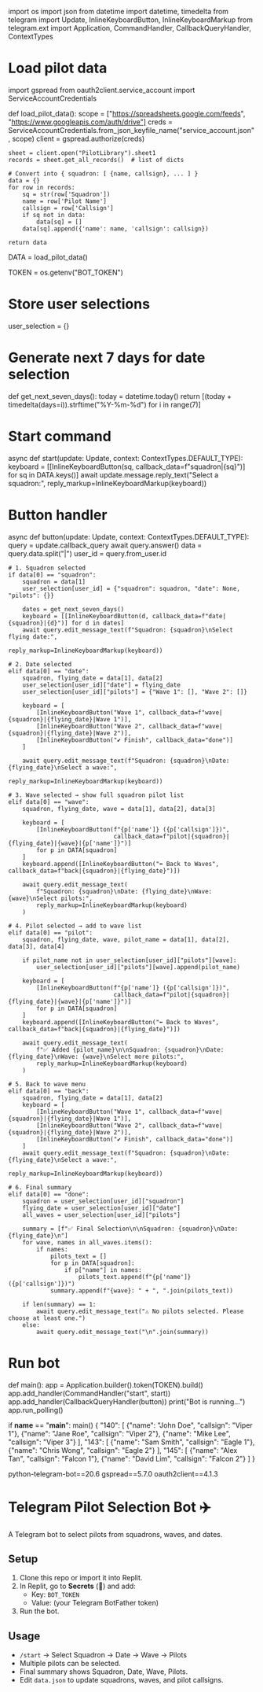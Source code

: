 import os
import json
from datetime import datetime, timedelta
from telegram import Update, InlineKeyboardButton, InlineKeyboardMarkup
from telegram.ext import Application, CommandHandler, CallbackQueryHandler, ContextTypes

# Load pilot data
import gspread
from oauth2client.service_account import ServiceAccountCredentials

def load_pilot_data():
    scope = ["https://spreadsheets.google.com/feeds",
             "https://www.googleapis.com/auth/drive"]
    creds = ServiceAccountCredentials.from_json_keyfile_name("service_account.json", scope)
    client = gspread.authorize(creds)

    sheet = client.open("PilotLibrary").sheet1
    records = sheet.get_all_records()  # list of dicts

    # Convert into { squadron: [ {name, callsign}, ... ] }
    data = {}
    for row in records:
        sq = str(row['Squadron'])
        name = row['Pilot Name']
        callsign = row['Callsign']
        if sq not in data:
            data[sq] = []
        data[sq].append({'name': name, 'callsign': callsign})

    return data

DATA = load_pilot_data()

TOKEN = os.getenv("BOT_TOKEN")

# Store user selections
user_selection = {}

# Generate next 7 days for date selection
def get_next_seven_days():
    today = datetime.today()
    return [(today + timedelta(days=i)).strftime("%Y-%m-%d") for i in range(7)]

# Start command
async def start(update: Update, context: ContextTypes.DEFAULT_TYPE):
    keyboard = [[InlineKeyboardButton(sq, callback_data=f"squadron|{sq}")]
                for sq in DATA.keys()]
    await update.message.reply_text("Select a squadron:",
                                    reply_markup=InlineKeyboardMarkup(keyboard))

# Button handler
async def button(update: Update, context: ContextTypes.DEFAULT_TYPE):
    query = update.callback_query
    await query.answer()
    data = query.data.split("|")
    user_id = query.from_user.id

    # 1. Squadron selected
    if data[0] == "squadron":
        squadron = data[1]
        user_selection[user_id] = {"squadron": squadron, "date": None, "pilots": {}}

        dates = get_next_seven_days()
        keyboard = [[InlineKeyboardButton(d, callback_data=f"date|{squadron}|{d}")] for d in dates]
        await query.edit_message_text(f"Squadron: {squadron}\nSelect flying date:",
                                      reply_markup=InlineKeyboardMarkup(keyboard))

    # 2. Date selected
    elif data[0] == "date":
        squadron, flying_date = data[1], data[2]
        user_selection[user_id]["date"] = flying_date
        user_selection[user_id]["pilots"] = {"Wave 1": [], "Wave 2": []}

        keyboard = [
            [InlineKeyboardButton("Wave 1", callback_data=f"wave|{squadron}|{flying_date}|Wave 1")],
            [InlineKeyboardButton("Wave 2", callback_data=f"wave|{squadron}|{flying_date}|Wave 2")],
            [InlineKeyboardButton("✔ Finish", callback_data="done")]
        ]

        await query.edit_message_text(f"Squadron: {squadron}\nDate: {flying_date}\nSelect a wave:",
                                      reply_markup=InlineKeyboardMarkup(keyboard))

    # 3. Wave selected → show full squadron pilot list
    elif data[0] == "wave":
        squadron, flying_date, wave = data[1], data[2], data[3]

        keyboard = [
            [InlineKeyboardButton(f"{p['name']} ({p['callsign']})",
                                  callback_data=f"pilot|{squadron}|{flying_date}|{wave}|{p['name']}")]
            for p in DATA[squadron]
        ]
        keyboard.append([InlineKeyboardButton("⬅ Back to Waves", callback_data=f"back|{squadron}|{flying_date}")])

        await query.edit_message_text(
            f"Squadron: {squadron}\nDate: {flying_date}\nWave: {wave}\nSelect pilots:",
            reply_markup=InlineKeyboardMarkup(keyboard)
        )

    # 4. Pilot selected → add to wave list
    elif data[0] == "pilot":
        squadron, flying_date, wave, pilot_name = data[1], data[2], data[3], data[4]

        if pilot_name not in user_selection[user_id]["pilots"][wave]:
            user_selection[user_id]["pilots"][wave].append(pilot_name)

        keyboard = [
            [InlineKeyboardButton(f"{p['name']} ({p['callsign']})",
                                  callback_data=f"pilot|{squadron}|{flying_date}|{wave}|{p['name']}")]
            for p in DATA[squadron]
        ]
        keyboard.append([InlineKeyboardButton("⬅ Back to Waves", callback_data=f"back|{squadron}|{flying_date}")])

        await query.edit_message_text(
            f"✅ Added {pilot_name}\n\nSquadron: {squadron}\nDate: {flying_date}\nWave: {wave}\nSelect more pilots:",
            reply_markup=InlineKeyboardMarkup(keyboard)
        )

    # 5. Back to wave menu
    elif data[0] == "back":
        squadron, flying_date = data[1], data[2]
        keyboard = [
            [InlineKeyboardButton("Wave 1", callback_data=f"wave|{squadron}|{flying_date}|Wave 1")],
            [InlineKeyboardButton("Wave 2", callback_data=f"wave|{squadron}|{flying_date}|Wave 2")],
            [InlineKeyboardButton("✔ Finish", callback_data="done")]
        ]
        await query.edit_message_text(f"Squadron: {squadron}\nDate: {flying_date}\nSelect a wave:",
                                      reply_markup=InlineKeyboardMarkup(keyboard))

    # 6. Final summary
    elif data[0] == "done":
        squadron = user_selection[user_id]["squadron"]
        flying_date = user_selection[user_id]["date"]
        all_waves = user_selection[user_id]["pilots"]

        summary = [f"✅ Final Selection\n\nSquadron: {squadron}\nDate: {flying_date}\n"]
        for wave, names in all_waves.items():
            if names:
                pilots_text = []
                for p in DATA[squadron]:
                    if p["name"] in names:
                        pilots_text.append(f"{p['name']} ({p['callsign']})")
                summary.append(f"{wave}: " + ", ".join(pilots_text))

        if len(summary) == 1:
            await query.edit_message_text("⚠️ No pilots selected. Please choose at least one.")
        else:
            await query.edit_message_text("\n".join(summary))

# Run bot
def main():
    app = Application.builder().token(TOKEN).build()
    app.add_handler(CommandHandler("start", start))
    app.add_handler(CallbackQueryHandler(button))
    print("Bot is running...")
    app.run_polling()

if __name__ == "__main__":
    main()
{
  "140": [
    {"name": "John Doe", "callsign": "Viper 1"},
    {"name": "Jane Roe", "callsign": "Viper 2"},
    {"name": "Mike Lee", "callsign": "Viper 3"}
  ],
  "143": [
    {"name": "Sam Smith", "callsign": "Eagle 1"},
    {"name": "Chris Wong", "callsign": "Eagle 2"}
  ],
  "145": [
    {"name": "Alex Tan", "callsign": "Falcon 1"},
    {"name": "David Lim", "callsign": "Falcon 2"}
  ]
}

python-telegram-bot==20.6
gspread==5.7.0
oauth2client==4.1.3

# Telegram Pilot Selection Bot ✈️

A Telegram bot to select pilots from squadrons, waves, and dates.

## Setup

1. Clone this repo or import it into Replit.
2. In Replit, go to **Secrets** (🔑) and add:
   - Key: `BOT_TOKEN`
   - Value: (your Telegram BotFather token)
3. Run the bot.

## Usage

- `/start` → Select Squadron → Date → Wave → Pilots
- Multiple pilots can be selected.
- Final summary shows Squadron, Date, Wave, Pilots.
- Edit `data.json` to update squadrons, waves, and pilot callsigns.
